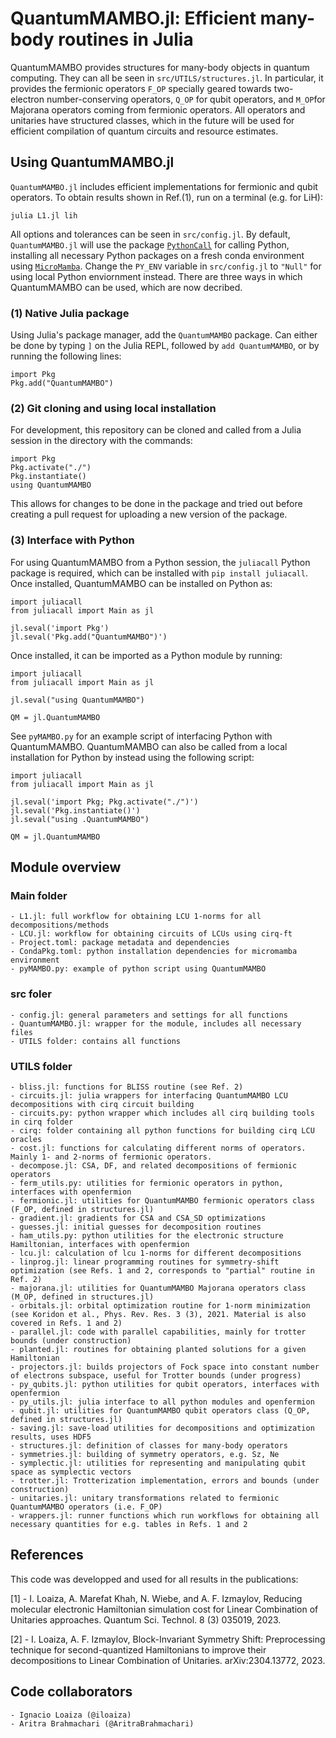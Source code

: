 # QuantumMAMBO.jl: Efficient many-body routines in Julia

QuantumMAMBO provides structures for many-body objects in quantum computing. They can all be seen in `src/UTILS/structures.jl`. In particular, it provides the fermionic operators `F_OP` specially geared towards two-electron number-conserving operators, `Q_OP` for qubit operators, and `M_OP`for Majorana operators coming from fermionic operators. All operators and unitaries have structured classes, which in the future will be used for efficient compilation of quantum circuits and resource estimates.


## Using QuantumMAMBO.jl
`QuantumMAMBO.jl` includes efficient implementations for fermionic and qubit operators. To obtain results shown in Ref.(1), run on a terminal (e.g. for LiH):

`julia L1.jl lih`

All options and tolerances can be seen in `src/config.jl`. By default, `QuantumMAMBO.jl` will use the package [`PythonCall`](https://github.com/cjdoris/PythonCall.jl) for calling Python, installing all necessary Python packages on a fresh conda environment using [`MicroMamba`](https://github.com/cjdoris/MicroMamba.jl). Change the `PY_ENV` variable in `src/config.jl` to `"Null"` for using local Python enviornment instead. There are three ways in which QuantumMAMBO can be used, which are now decribed.

### (1) Native Julia package
Using Julia's package manager, add the `QuantumMAMBO` package. Can either be done by typing `]` on the Julia REPL, followed by `add QuantumMAMBO`, or by running the following lines:
```
import Pkg
Pkg.add("QuantumMAMBO")
```
### (2) Git cloning and using local installation
For development, this repository can be cloned and called from a Julia session in the directory with the commands:
```
import Pkg
Pkg.activate("./")
Pkg.instantiate()
using QuantumMAMBO
```
This allows for changes to be done in the package and tried out before creating a pull request for uploading a new version of the package.

### (3) Interface with Python
For using QuantumMAMBO from a Python session, the `juliacall` Python package is required, which can be installed with `pip install juliacall`. Once installed, QuantumMAMBO can be installed on Python as:
```
import juliacall
from juliacall import Main as jl

jl.seval('import Pkg')
jl.seval('Pkg.add("QuantumMAMBO")')
```
Once installed, it can be imported as a Python module by running:
```
import juliacall
from juliacall import Main as jl

jl.seval("using QuantumMAMBO")

QM = jl.QuantumMAMBO
```
See `pyMAMBO.py` for an example script of interfacing Python with QuantumMAMBO. QuantumMAMBO can also be called from a local installation for Python by instead using the following script:
```
import juliacall
from juliacall import Main as jl

jl.seval('import Pkg; Pkg.activate("./")')
jl.seval('Pkg.instantiate()')
jl.seval("using .QuantumMAMBO")

QM = jl.QuantumMAMBO
```


## Module overview

### Main folder
	- L1.jl: full workflow for obtaining LCU 1-norms for all decompositions/methods
	- LCU.jl: workflow for obtaining circuits of LCUs using cirq-ft
	- Project.toml: package metadata and dependencies
	- CondaPkg.toml: python installation dependencies for micromamba environment
	- pyMAMBO.py: example of python script using QuantumMAMBO


### src foler
	- config.jl: general parameters and settings for all functions
	- QuantumMAMBO.jl: wrapper for the module, includes all necessary files
	- UTILS folder: contains all functions

### UTILS folder
	- bliss.jl: functions for BLISS routine (see Ref. 2)
	- circuits.jl: julia wrappers for interfacing QuantumMAMBO LCU decompositions with cirq circuit building
	- circuits.py: python wrapper which includes all cirq building tools in cirq folder
	- cirq: folder containing all python functions for building cirq LCU oracles
	- cost.jl: functions for calculating different norms of operators. Mainly 1- and 2-norms of fermionic operators.
	- decompose.jl: CSA, DF, and related decompositions of fermionic operators
	- ferm_utils.py: utilities for fermionic operators in python, interfaces with openfermion
	- fermionic.jl: utilities for QuantumMAMBO fermionic operators class (F_OP, defined in structures.jl)
	- gradient.jl: gradients for CSA and CSA_SD optimizations
	- guesses.jl: initial guesses for decomposition routines
	- ham_utils.py: python utilities for the electronic structure Hamiltonian, interfaces with openfermion
	- lcu.jl: calculation of lcu 1-norms for different decompositions
	- linprog.jl: linear programming routines for symmetry-shift optimization (see Refs. 1 and 2, corresponds to "partial" routine in Ref. 2)
	- majorana.jl: utilities for QuantumMAMBO Majorana operators class (M_OP, defined in structures.jl)
	- orbitals.jl: orbital optimization routine for 1-norm minimization (see Koridon et al., Phys. Rev. Res. 3 (3), 2021. Material is also covered in Refs. 1 and 2)
	- parallel.jl: code with parallel capabilities, mainly for trotter bounds (under construction)
	- planted.jl: routines for obtaining planted solutions for a given Hamiltonian
	- projectors.jl: builds projectors of Fock space into constant number of electrons subspace, useful for Trotter bounds (under progress)
	- py_qubits.jl: python utilities for qubit operators, interfaces with openfermion
	- py_utils.jl: julia interface to all python modules and openfermion
	- qubit.jl: utilities for QuantumMAMBO qubit operators class (Q_OP, defined in structures.jl)
	- saving.jl: save-load utilities for decompositions and optimization results, uses HDF5
	- structures.jl: definition of classes for many-body operators
	- symmetries.jl: building of symmetry operators, e.g. Sz, Ne
	- symplectic.jl: utilities for representing and manipulating qubit space as symplectic vectors
	- trotter.jl: Trotterization implementation, errors and bounds (under construction)
	- unitaries.jl: unitary transformations related to fermionic QuantumMAMBO operators (i.e. F_OP)
	- wrappers.jl: runner functions which run workflows for obtaining all necessary quantities for e.g. tables in Refs. 1 and 2


## References
This code was developped and used for all results in the publications:

[1] - I. Loaiza, A. Marefat Khah, N. Wiebe, and A. F. Izmaylov, Reducing molecular electronic Hamiltonian simulation cost for Linear Combination of Unitaries approaches. Quantum Sci. Technol. 8 (3) 035019, 2023.

[2] - I. Loaiza, A. F. Izmaylov, Block-Invariant Symmetry Shift: Preprocessing technique for second-quantized Hamiltonians to improve their decompositions to Linear Combination of Unitaries. arXiv:2304.13772, 2023.

## Code collaborators
	- Ignacio Loaiza (@iloaiza)
	- Aritra Brahmachari (@AritraBrahmachari)

